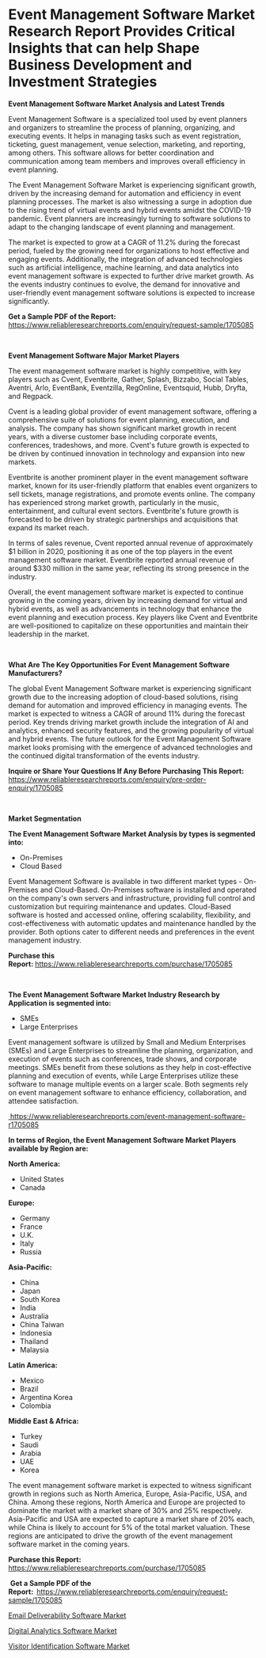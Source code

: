 <p><h1>Event Management Software Market Research Report Provides Critical Insights that can help Shape Business Development and Investment Strategies</h1></p><p><strong>Event Management Software Market Analysis and Latest Trends</strong></p>
<p><p>Event Management Software is a specialized tool used by event planners and organizers to streamline the process of planning, organizing, and executing events. It helps in managing tasks such as event registration, ticketing, guest management, venue selection, marketing, and reporting, among others. This software allows for better coordination and communication among team members and improves overall efficiency in event planning.</p><p>The Event Management Software Market is experiencing significant growth, driven by the increasing demand for automation and efficiency in event planning processes. The market is also witnessing a surge in adoption due to the rising trend of virtual events and hybrid events amidst the COVID-19 pandemic. Event planners are increasingly turning to software solutions to adapt to the changing landscape of event planning and management.</p><p>The market is expected to grow at a CAGR of 11.2% during the forecast period, fueled by the growing need for organizations to host effective and engaging events. Additionally, the integration of advanced technologies such as artificial intelligence, machine learning, and data analytics into event management software is expected to further drive market growth. As the events industry continues to evolve, the demand for innovative and user-friendly event management software solutions is expected to increase significantly.</p></p>
<p><strong>Get a Sample PDF of the Report:&nbsp;</strong> <a href="https://www.reliableresearchreports.com/enquiry/request-sample/1705085">https://www.reliableresearchreports.com/enquiry/request-sample/1705085</a></p>
<p>&nbsp;</p>
<p><strong>Event Management Software Major Market Players</strong></p>
<p><p>The event management software market is highly competitive, with key players such as Cvent, Eventbrite, Gather, Splash, Bizzabo, Social Tables, Aventri, Arlo, EventBank, Eventzilla, RegOnline, Eventsquid, Hubb, Dryfta, and Regpack. </p><p>Cvent is a leading global provider of event management software, offering a comprehensive suite of solutions for event planning, execution, and analysis. The company has shown significant market growth in recent years, with a diverse customer base including corporate events, conferences, tradeshows, and more. Cvent's future growth is expected to be driven by continued innovation in technology and expansion into new markets.</p><p>Eventbrite is another prominent player in the event management software market, known for its user-friendly platform that enables event organizers to sell tickets, manage registrations, and promote events online. The company has experienced strong market growth, particularly in the music, entertainment, and cultural event sectors. Eventbrite's future growth is forecasted to be driven by strategic partnerships and acquisitions that expand its market reach.</p><p>In terms of sales revenue, Cvent reported annual revenue of approximately $1 billion in 2020, positioning it as one of the top players in the event management software market. Eventbrite reported annual revenue of around $330 million in the same year, reflecting its strong presence in the industry.</p><p>Overall, the event management software market is expected to continue growing in the coming years, driven by increasing demand for virtual and hybrid events, as well as advancements in technology that enhance the event planning and execution process. Key players like Cvent and Eventbrite are well-positioned to capitalize on these opportunities and maintain their leadership in the market.</p></p>
<p>&nbsp;</p>
<p><strong>What Are The Key Opportunities For Event Management Software Manufacturers?</strong></p>
<p><p>The global Event Management Software market is experiencing significant growth due to the increasing adoption of cloud-based solutions, rising demand for automation and improved efficiency in managing events. The market is expected to witness a CAGR of around 11% during the forecast period. Key trends driving market growth include the integration of AI and analytics, enhanced security features, and the growing popularity of virtual and hybrid events. The future outlook for the Event Management Software market looks promising with the emergence of advanced technologies and the continued digital transformation of the events industry.</p></p>
<p><strong>Inquire or Share Your Questions If Any Before Purchasing This Report:</strong> <a href="https://www.reliableresearchreports.com/enquiry/pre-order-enquiry/1705085">https://www.reliableresearchreports.com/enquiry/pre-order-enquiry/1705085</a></p>
<p>&nbsp;</p>
<p><strong>Market Segmentation</strong></p>
<p><strong>The Event Management Software Market Analysis by types is segmented into:</strong></p>
<p><ul><li>On-Premises</li><li>Cloud Based</li></ul></p>
<p><p>Event Management Software is available in two different market types - On-Premises and Cloud-Based. On-Premises software is installed and operated on the company's own servers and infrastructure, providing full control and customization but requiring maintenance and updates. Cloud-Based software is hosted and accessed online, offering scalability, flexibility, and cost-effectiveness with automatic updates and maintenance handled by the provider. Both options cater to different needs and preferences in the event management industry.</p></p>
<p><strong>Purchase this Report:&nbsp;</strong><a href="https://www.reliableresearchreports.com/purchase/1705085">https://www.reliableresearchreports.com/purchase/1705085</a></p>
<p>&nbsp;</p>
<p><strong>The Event Management Software Market Industry Research by Application is segmented into:</strong></p>
<p><ul><li>SMEs</li><li>Large Enterprises</li></ul></p>
<p><p>Event management software is utilized by Small and Medium Enterprises (SMEs) and Large Enterprises to streamline the planning, organization, and execution of events such as conferences, trade shows, and corporate meetings. SMEs benefit from these solutions as they help in cost-effective planning and execution of events, while Large Enterprises utilize these software to manage multiple events on a larger scale. Both segments rely on event management software to enhance efficiency, collaboration, and attendee satisfaction.</p></p>
<p><a href="https://www.reliableresearchreports.com/event-management-software-r1705085">&nbsp;https://www.reliableresearchreports.com/event-management-software-r1705085</a></p>
<p><strong>In terms of Region, the Event Management Software Market Players available by Region are:</strong></p>
<p>
    <p> <strong> North America: </strong>
        <ul>
            <li>United States</li>
            <li>Canada</li>
        </ul>
        </p> 
    <p> <strong> Europe: </strong>
        <ul>
            <li>Germany</li>
            <li>France</li>
            <li>U.K.</li>
            <li>Italy</li>
            <li>Russia</li>
        </ul>
        </p> 
    <p> <strong> Asia-Pacific: </strong>
        <ul>
            <li>China</li>
            <li>Japan</li>
            <li>South Korea</li>
            <li>India</li>
            <li>Australia</li>
            <li>China Taiwan</li>
            <li>Indonesia</li>
            <li>Thailand</li>
            <li>Malaysia</li>
        </ul>
        </p> 
    <p> <strong> Latin America: </strong>
        <ul>
            <li>Mexico</li>
            <li>Brazil</li>
            <li>Argentina Korea</li>
            <li>Colombia</li>
        </ul>
        </p> 
    <p> <strong> Middle East & Africa: </strong>
        <ul>
            <li>Turkey</li>
            <li>Saudi</li>
            <li>Arabia</li>
            <li>UAE</li>
            <li>Korea</li>
        </ul>
    </p>
    </p>
<p><p>The event management software market is expected to witness significant growth in regions such as North America, Europe, Asia-Pacific, USA, and China. Among these regions, North America and Europe are projected to dominate the market with a market share of 30% and 25% respectively. Asia-Pacific and USA are expected to capture a market share of 20% each, while China is likely to account for 5% of the total market valuation. These regions are anticipated to drive the growth of the event management software market in the coming years.</p></p>
<p><strong>Purchase this Report: </strong><a href="https://www.reliableresearchreports.com/purchase/1705085">https://www.reliableresearchreports.com/purchase/1705085</a></p>
<p>&nbsp;<strong>Get a Sample PDF of the Report:&nbsp;&nbsp;</strong><a href="https://www.reliableresearchreports.com/enquiry/request-sample/1705085">https://www.reliableresearchreports.com/enquiry/request-sample/1705085</a></p>
<p><strong></strong></p>
<p><p><a href="https://github.com/lorenzaSchmeler/Market-Research-Report-List-1/blob/main/email-deliverability-software-market.md">Email Deliverability Software Market</a></p><p><a href="https://github.com/ruddyyedelwadw/Market-Research-Report-List-2/blob/main/digital-analytics-software-market.md">Digital Analytics Software Market</a></p><p><a href="https://github.com/jaidynmorantestelletmjzya/Market-Research-Report-List-2/blob/main/visitor-identification-software-market.md">Visitor Identification Software Market</a></p></p>